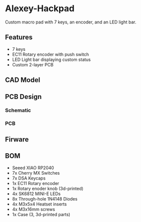 # Alexey-Hackpad
Custom macro pad with 7 keys, an encoder, and an LED light bar.

## Features
- 7 keys
- EC11 Rotary encoder with push switch
- LED Light bar displaying custom status
- Custom 2-layer PCB

## CAD Model

## PCB Design
### Schematic
### PCB

## Firware

## BOM
- Seeed XIAO RP2040
- 7x Cherry MX Switches
- 7x DSA Keycaps
- 1x EC11 Rotary encoder
- 1x Rotary enoder knob (3d-printed)
- 4x SK6812 MINI-E LEDs
- 8x Through-hole 1N4148 Diodes
- 4x M3x5x4 Heatset inserts
- 4x M3x16mm screws
- 1x Case (3, 3d-printed parts)

